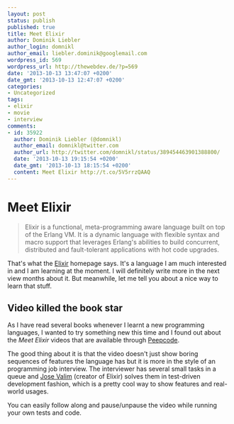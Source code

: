 ```yaml
---
layout: post
status: publish
published: true
title: Meet Elixir
author: Dominik Liebler
author_login: domnikl
author_email: liebler.dominik@googlemail.com
wordpress_id: 569
wordpress_url: http://thewebdev.de/?p=569
date: '2013-10-13 13:47:07 +0200'
date_gmt: '2013-10-13 12:47:07 +0200'
categories:
- Uncategorized
tags:
- elixir
- movie
- interview
comments:
- id: 35922
  author: Dominik Liebler (@domnikl)
  author_email: domnikl@twitter.com
  author_url: http://twitter.com/domnikl/status/389454463901388800/
  date: '2013-10-13 19:15:54 +0200'
  date_gmt: '2013-10-13 18:15:54 +0200'
  content: Meet Elixir http://t.co/5V5rrzQAAQ
---
```

<h1>Meet Elixir</h1>
<blockquote><p>Elixir is a functional, meta-programming aware language built on top of the Erlang VM. It is a dynamic language with flexible syntax and macro support that leverages Erlang's abilities to build concurrent, distributed and fault-tolerant applications with hot code upgrades.</p></blockquote>
<p>That's what the <a href="http://elixir-lang.org">Elixir</a> homepage says. It's a language I am much interested in and I am learning at the moment. I will definitely write more in the next view months about it. But meanwhile, let me tell you about a nice way to learn that stuff.</p>
<h2>Video killed the book star</h2>
<p>As I have read several books whenever I learnt a new programming languages, I wanted to try something new this time and I found out about the <em>Meet Elixir</em> videos that are available through <a href="https://peepcode.com/products/elixir">Peepcode</a>.</p>
<p>The good thing about it is that the video doesn't just show boring sequences of features the language has but it is more in the style of an programming job interview. The interviewer has several small tasks in a queue and <a href="https://twitter.com/josevalim">Jose Valim</a> (creator of Elixir) solves them in test-driven development fashion, which is a pretty cool way to show features and real-world usages.</p>
<p>You can easily follow along and pause/unpause the video while running your own tests and code.</p>
